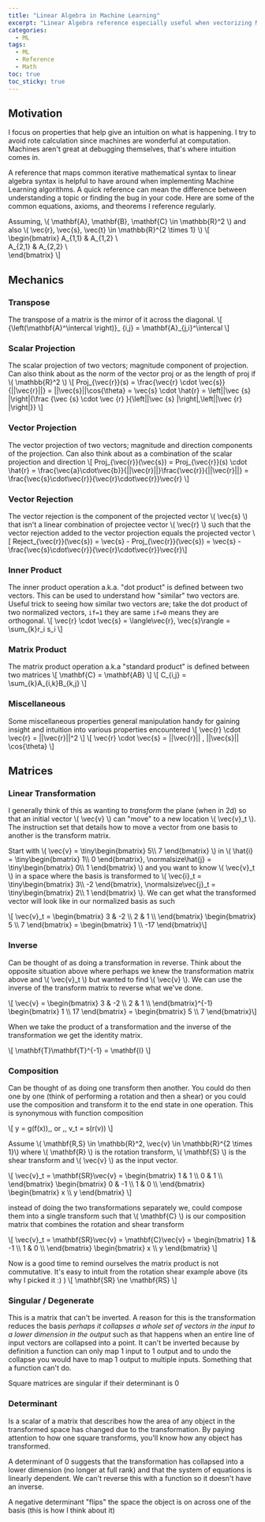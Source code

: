 ```yaml
---
title: "Linear Algebra in Machine Learning" 
excerpt: "Linear Algebra reference especially useful when vectorizing Machine Learning operations and understanding intuition for algorithms"
categories:
  - ML
tags:
  - ML
  - Reference
  - Math
toc: true
toc_sticky: true
---
```

<script id="MathJax-script" async src="https://cdnjs.cloudflare.com/ajax/libs/mathjax/2.7.7/MathJax.js?config=TeX-MML-AM_CHTML"></script>
<script async src="https://unpkg.com/mermaid@8.6.4/dist/mermaid.min.js"></script>

## Motivation
I focus on properties that help give an intuition on what is happening. I try to avoid rote calculation since machines are wonderful at computation. Machines aren't great at debugging themselves, that's where intuition comes in.

A reference that maps common iterative mathematical syntax to linear algebra syntax is helpful to have around when implementing Machine Learning algorithms. A quick reference can mean the difference between understanding a topic or finding the bug in your code. Here are some of the common equations, axioms, and theorems I reference regularly. 

Assuming, \\( \mathbf{A}, \mathbf{B}, \mathbf{C} \in \mathbb{R}^2 \\) and also \\( \vec{r}, \vec{s}, \vec{t} \in \mathbb{R}^{2 \times 1} \\)
\\[
    \begin{bmatrix}
    A_{1,1} & A_{1,2} \\\
    A_{2,1} & A_{2,2} \\\
    \end{bmatrix}
\\]

## Mechanics

### Transpose
The transpose of a matrix is the mirror of it across the diagonal.
\\[ {\left(\mathbf{A}^\intercal \right)}_ {i,j} = \mathbf{A}_{j,i}^\intercal  \\]

### Scalar Projection
The scalar projection of two vectors; magnitude component of projection. Can also think about as the norm of the vector proj or as the length of proj if \\( \mathbb{R}^2 \\)
\\[ Proj_{\vec{r}}(s) = \frac{\vec{r} \cdot \vec{s}}{||\vec{r}||} = ||\vec{s}||\cos{\theta} = \vec{s} \cdot \hat{r} = \left\||\vec {s} |\right\|{\frac {\vec {s} \cdot \vec {r} }{\left\||\vec {s} |\right\|\,\left\||\vec {r} |\right\|}} \\]

### Vector Projection
The vector projection of two vectors; magnitude and direction components of the projection. Can also think about as a combination of the scalar projection and direction
\\[ Proj_{\vec{r}}(\vec{s}) = Proj_{\vec{r}}(s) \cdot \hat{r} = \frac{\vec{a}\cdot\vec{b}}{||\vec{r}||}\frac{\vec{r}}{||\vec{r}||} = \frac{\vec{s}\cdot\vec{r}}{\vec{r}\cdot\vec{r}}\vec{r} \\]

### Vector Rejection
The vector rejection is the component of the projected vector \\( \vec{s} \\) that isn't a linear combination of projectee vector \\( \vec{r} \\) such that the vector rejection added to the vector projection equals the projected vector 
\\[ Reject_{\vec{r}}(\vec{s}) =  \vec{s} - Proj_{\vec{r}}(\vec{s}) = \vec{s} - \frac{\vec{s}\cdot\vec{r}}{\vec{r}\cdot\vec{r}}\vec{r}\\]

### Inner Product
The inner product operation a.k.a. "dot product" is defined between two vectors. This can be used to understand how "similar" two vectors are. Useful trick to seeing how similar two vectors are; take the dot product of two normalized vectors, `if=1` they are same `if=0` means they are orthogonal.
\\[ \vec{r} \cdot \vec{s} = \langle\vec{r}, \vec{s}\rangle = \sum_{k}r_i s_i \\]

### Matrix Product
The matrix product operation a.k.a "standard product" is defined between two matrices
\\[ \mathbf{C} = \mathbf{AB} \\]
\\[ C_{i,j} = \sum_{k}A_{i,k}B_{k,j} \\]

### Miscellaneous
Some miscellaneous properties general manipulation handy for gaining insight and intuition into various properties encountered
\\[ \vec{r} \cdot \vec{r} = ||\vec{r}||^2 \\]
\\[ \vec{r} \cdot \vec{s} = ||\vec{r}|| \, ||\vec{s}|| \cos{\theta} \\]


## Matrices
### Linear Transformation
I generally think of this as wanting to *transform* the plane (when in 2d) so that an initial vector \\( \vec{v} \\) can "move" to a new location \\( \vec{v}_t \\). The instruction set that details how to move a vector from one basis to another is the transform matrix.

Start with \\( \vec{v} = \tiny\begin{bmatrix} 5\\\ 7 \end{bmatrix} \\) in \\( \hat{i} = \tiny\begin{bmatrix} 1\\\ 0 \end{bmatrix}, \normalsize\hat{j} = \tiny\begin{bmatrix} 0\\\ 1 \end{bmatrix}  \\) and you want to know \\( \vec{v}_t \\) in a space where the basis is transformed to \\( \vec{i}_t = \tiny\begin{bmatrix} 3\\\ -2 \end{bmatrix}, \normalsize\vec{j}_t = \tiny\begin{bmatrix} 2\\\ 1 \end{bmatrix} \\). We can get what the transformed vector will look like in our normalized basis as such

\\[ \vec{v}_t = \begin{bmatrix} 3 & -2 \\\ 2 & 1 \\\ \end{bmatrix} \begin{bmatrix} 5 \\\ 7 \end{bmatrix} = \begin{bmatrix} 1 \\\ -17 \end{bmatrix}\\]

### Inverse
Can be thought of as doing a transformation in reverse. Think about the opposite situation above where perhaps we knew the transformation matrix above and \\( \vec{v}_t \\) but wanted to find \\( \vec{v} \\). We can use the inverse of the transform matrix to reverse what we've done.

\\[ \vec{v} = \begin{bmatrix} 3 & -2 \\\ 2 & 1 \\\ \end{bmatrix}^{-1} \begin{bmatrix} 1 \\\ 17 \end{bmatrix} = \begin{bmatrix} 5 \\\ 7 \end{bmatrix}\\]

When we take the product of a transformation and the inverse of the transformation we get the identity matrix.

\\[ \mathbf{T}\mathbf{T}^{-1} = \mathbf{I} \\]

### Composition
Can be thought of as doing one transform then another. You could do then one by one (think of performing a rotation and then a shear) or you could use the composition and transform it to the end state in one operation. This is synonymous with function composition

\\[ y = g(f(x))\,\, or \,\, v_t = s(r(v)) \\]

Assume \\( \mathbf{R,S} \in \mathbb{R}^2, \vec{v} \in \mathbb{R}^{2 \times 1}\\) where \\( \mathbf{R} \\) is the rotation transform, \\( \mathbf{S} \\) is the shear transform and \\( \vec{v} \\) as the input vector.

\\[ \vec{v}_t = \mathbf{SR}\vec{v} = \begin{bmatrix} 1 & 1 \\\ 0 & 1 \\\ \end{bmatrix} \begin{bmatrix} 0 & -1 \\\ 1 & 0 \\\ \end{bmatrix} \begin{bmatrix} x \\\ y \end{bmatrix} \\]

instead of doing the two transformations separately we, could compose them into a single transform such that \\( \mathbf{C} \\) is our composition matrix that combines the rotation and shear transform

\\[ \vec{v}_t = \mathbf{SR}\vec{v} = \mathbf{C}\vec{v} = \begin{bmatrix} 1 & -1 \\\ 1 & 0 \\\ \end{bmatrix} \begin{bmatrix} x \\\ y \end{bmatrix} \\]

Now is a good time to remind ourselves the matrix product is not commutative. It's easy to intuit from the rotation shear example above (its why I picked it :) )
\\[ \mathbf{SR} \ne \mathbf{RS} \\]

### Singular / Degenerate
This is a matrix that can't be inverted. A reason for this is the transformation reduces the basis *perhaps it collapses a whole set of vectors in the input to a lower dimension in the output* such as that happens when an entire line of input vectors are collapsed into a point. It can't be inverted because by definition a function can only map 1 input to 1 output and to undo the collapse you would have to map 1 output to multiple inputs. Something that a function can't do.

Square matrices are singular if their determinant is 0

### Determinant
Is a scalar of a matrix that describes how the area of any object in the transformed space has changed due to the transformation. By paying attention to how one square transforms, you'll know how any object has transformed.

A determinant of 0 suggests that the transformation has collapsed into a lower dimension (no longer at full rank) and that the system of equations is linearly dependent. We can't reverse this with a function so it doesn't have an inverse.

A negative determinant "flips" the space the object is on across one of the basis (this is how I think about it)